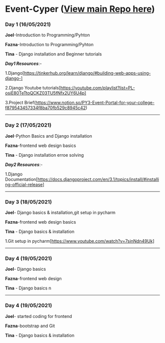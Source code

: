 # Event-Cyper ([View main Repo here](https://github.com/joelsajichacko/Event_Cyper))
### Day 1 (16/05/2021)

**Joel**-Introduction to Programming/Pyhton

**Fazna**-Introduction to Programming/Pyhton

**Tina** - Django installation and Beginner tutorials

***Day1 Resources***:-

1.Django[https://tinkerhub.org/learn/django/#building-web-apps-using-django-]

2.Django Youtube tutorials[https://youtube.com/playlist?list=PL-osiE80TeTtoQCKZ03TU5fNfx2UY6U4p]

3.Project Brief(https://www.notion.so/PY3-Event-Portal-for-your-college-f879543457334f8ba70fb529c8945c42)

-----------------------------------------------------------------------------------------------------------------------------------------------------------

### Day 2 (17/05/2021)

**Joel**-Python Basics and Django installation

**Fazna**-frontend web design basics

**Tina** - Django installation erroe solving

***Day2 Resources***:-

1.Django Documentation[https://docs.djangoproject.com/en/3.1/topics/install/#installing-official-release]


-----------------------------------------------------------------------------------------------------------------------------------------------------------
### Day 3 (18/05/2021)

**Joel**- Django basics & installation,git setup in pycharm

**Fazna**-frontend web design basics

**Tina** - Django basics & installation

1.Git setup in pycharm[https://www.youtube.com/watch?v=7sinNdn49Uk]

-----------------------------------------------------------------------------------------------------------------------------------------------------------
### Day 4 (19/05/2021)

**Joel**- Django basics 

**Fazna**-frontend web design 

**Tina** - Django basics n

-----------------------------------------------------------------------------------------------------------------------------------------------------------
### Day 4 (19/05/2021)

**Joel**- started coding for frontend

**Fazna**-bootstrap and Git

**Tina** - Django basics & installation

